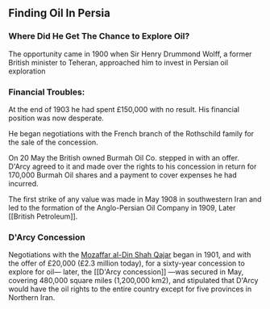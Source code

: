 

## Finding Oil In Persia
### Where Did He Get The Chance to Explore Oil?
The opportunity came in 1900 when Sir Henry Drummond Wolff, a former British minister to Teheran, approached him to invest in Persian oil exploration

### Financial Troubles:
At the end of 1903 he had spent £150,000 with no result. His financial position was now desperate.

He began negotiations with the French branch of the Rothschild family for the sale of the concession.


On 20 May the British owned Burmah Oil Co. stepped in with an offer. D'Arcy agreed to it and made over the rights to his concession in return for 170,000 Burmah Oil shares and a payment to cover expenses he had incurred.


The first strike of any value was made in May 1908 in southwestern Iran and led to the formation of the Anglo-Persian Oil Company in 1909, Later [[British Petroleum]].
### D'Arcy Concession
Negotiations with the [Mozaffar al-Din Shah Qajar](https://www.wikiwand.com/en/Mozaffar_al-Din_Shah_Qajar "Mozaffar al-Din Shah Qajar") began in 1901, and with the offer of £20,000 (£2.3 million today),[](https://www.wikiwand.com/en/William_Knox_D'Arcy#cite_note-inflation-UK-4) for a sixty-year concession to explore for oil— later, the [[D'Arcy concession]] —was secured in May, covering 480,000 square miles (1,200,000 km2), and stipulated that D'Arcy would have the oil rights to the entire country except for five provinces in Northern Iran. 


